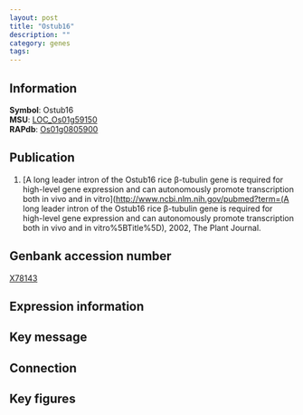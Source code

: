 ```yaml
---
layout: post
title: "Ostub16"
description: ""
category: genes
tags: 
---
```


## Information
__Symbol__: Ostub16  
__MSU__: [LOC_Os01g59150](http://rice.plantbiology.msu.edu/cgi-bin/ORF_infopage.cgi?orf=LOC_Os01g59150)  
__RAPdb__: [Os01g0805900](http://rapdb.dna.affrc.go.jp/viewer/gbrowse_details/irgsp1?name=Os01g0805900)  

## Publication
1. [A long leader intron of the Ostub16 rice β-tubulin gene is required for high-level gene expression and can autonomously promote transcription both in vivo and in vitro](http://www.ncbi.nlm.nih.gov/pubmed?term=(A long leader intron of the Ostub16 rice β-tubulin gene is required for high-level gene expression and can autonomously promote transcription both in vivo and in vitro%5BTitle%5D), 2002, The Plant Journal.

## Genbank accession number
[X78143](http://www.ncbi.nlm.nih.gov/nuccore/X78143)

## Expression information

## Key message

## Connection

## Key figures


